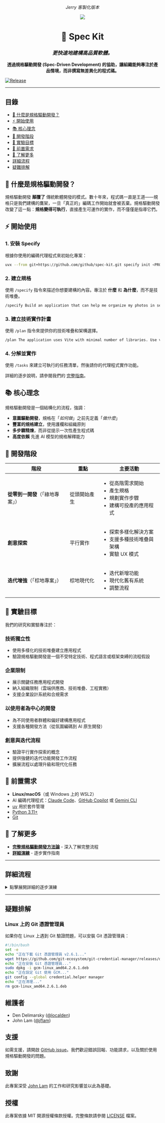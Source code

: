 <p align="center">
    <em>Jerry 客製化版本</em>
</p>

<div align="center">
    <img src="./media/logo_small.webp"/>
    <h1>🌱 Spec Kit</h1>
    <h3><em>更快速地建構高品質軟體。</em></h3>
</div>

<p align="center">
    <strong>透過規格驅動開發 (Spec-Driven Development) 的協助，讓組織能夠專注於產品情境，而非撰寫無差異化的程式碼。</strong>
</p>

[![Release](https://github.com/github/spec-kit/actions/workflows/release.yml/badge.svg)](https://github.com/github/spec-kit/actions/workflows/release.yml)

---

## 目錄

- [🤔 什麼是規格驅動開發？](#-什麼是規格驅動開發)
- [⚡ 開始使用](#-開始使用)
- [📚 核心理念](#-核心理念)
- [🌟 開發階段](#-開發階段)
- [🎯 實驗目標](#-實驗目標)
- [🔧 前置需求](#-前置需求)
- [📖 了解更多](#-了解更多)
- [詳細流程](#詳細流程)
- [疑難排解](#疑難排解)

## 🤔 什麼是規格驅動開發？

規格驅動開發 **顛覆了** 傳統軟體開發的模式。數十年來，程式碼一直是王道——規格只是我們建構的鷹架，一旦「真正的」編碼工作開始就會被丟棄。規格驅動開發改變了這一點：**規格變得可執行**，直接產生可運作的實作，而不僅僅是指導它們。

## ⚡ 開始使用

### 1. 安裝 Specify

根據你使用的編碼代理程式來初始化專案：

```bash
uvx --from git+https://github.com/github/spec-kit.git specify init <PROJECT_NAME>
```

### 2. 建立規格

使用 `/specify` 指令來描述你想要建構的內容。專注於 **什麼** 和 **為什麼**，而不是技術堆疊。

```bash
/specify Build an application that can help me organize my photos in separate photo albums. Albums are grouped by date and can be re-organized by dragging and dropping on the main page. Albums never other nested albums. Within each album, photos are previewed in a tile-like interface.
```

### 3. 建立技術實作計畫

使用 `/plan` 指令來提供你的技術堆疊和架構選擇。

```bash
/plan The application uses Vite with minimal number of libraries. Use vanilla HTML, CSS, and JavaScript as much as possible. Images are not uploaded anywhere and metadata is stored in a local SQLite database.
```

### 4. 分解並實作

使用 `/tasks` 來建立可執行的任務清單，然後請你的代理程式實作功能。

詳細的逐步說明，請參閱我們的 [完整指南](./spec-driven.md)。

## 📚 核心理念

規格驅動開發是一個結構化的流程，強調：

- **意圖驅動開發**，規格在「_如何做_」之前先定義「_做什麼_」
- **豐富的規格建立**，使用護欄和組織原則
- **多步驟精煉**，而非從提示一次性產生程式碼
- **高度依賴** 先進 AI 模型的規格解釋能力

## 🌟 開發階段

| 階段                             | 重點         | 主要活動                                                                                            |
| -------------------------------- | ------------ | --------------------------------------------------------------------------------------------------- |
| **從零到一開發**（「綠地專案」） | 從頭開始產生 | <ul><li>從高階需求開始</li><li>產生規格</li><li>規劃實作步驟</li><li>建構可投產的應用程式</li></ul> |
| **創意探索**                     | 平行實作     | <ul><li>探索多樣化解決方案</li><li>支援多種技術堆疊與架構</li><li>實驗 UX 模式</li></ul>            |
| **迭代增強**（「棕地專案」）     | 棕地現代化   | <ul><li>迭代新增功能</li><li>現代化舊有系統</li><li>調整流程</li></ul>                              |

## 🎯 實驗目標

我們的研究和實驗專注於：

### 技術獨立性

- 使用多樣化的技術堆疊建立應用程式
- 驗證規格驅動開發是一個不受特定技術、程式語言或框架束縛的流程假設

### 企業限制

- 展示關鍵任務應用程式開發
- 納入組織限制（雲端供應商、技術堆疊、工程實務）
- 支援企業設計系統和合規需求

### 以使用者為中心的開發

- 為不同使用者群體和偏好建構應用程式
- 支援各種開發方法（從氛圍編碼到 AI 原生開發）

### 創意與迭代流程

- 驗證平行實作探索的概念
- 提供強健的迭代功能開發工作流程
- 擴展流程以處理升級和現代化任務

## 🔧 前置需求

- **Linux/macOS**（或 Windows 上的 WSL2）
- AI 編碼代理程式：[Claude Code](https://www.anthropic.com/claude-code)、[GitHub Copilot](https://code.visualstudio.com/) 或 [Gemini CLI](https://github.com/google-gemini/gemini-cli)
- [uv](https://docs.astral.sh/uv/) 用於套件管理
- [Python 3.11+](https://www.python.org/downloads/)
- [Git](https://git-scm.com/downloads)

## 📖 了解更多

- **[完整規格驅動開發方法論](./spec-driven.md)** - 深入了解完整流程
- **[詳細演練](#詳細流程)** - 逐步實作指南

---

## 詳細流程

<details>
<summary>點擊展開詳細的逐步演練</summary>

你可以使用 Specify CLI 來啟動你的專案，這會在你的環境中引入所需的工件。執行：

```bash
specify init <project_name>
```

或在目前目錄中初始化：

```bash
specify init --here
```

![Specify CLI 在終端機中啟動新專案](./media/specify_cli.gif)

系統會提示你選擇正在使用的 AI 代理程式。你也可以直接在終端機中主動指定：

```bash
specify init <project_name> --ai claude
specify init <project_name> --ai gemini
specify init <project_name> --ai copilot
# 或在目前目錄中：
specify init --here --ai claude
```

CLI 會檢查你是否已安裝 Claude Code 或 Gemini CLI。如果沒有，或者你偏好在不檢查正確工具的情況下取得範本，請在指令中使用 `--ignore-agent-tools`：

```bash
specify init <project_name> --ai claude --ignore-agent-tools
```

### **步驟 1：** 啟動專案

前往專案資料夾並執行你的 AI 代理程式。在我們的範例中，我們使用 `claude`。

![啟動 Claude Code 環境](./media/bootstrap-claude-code.gif)

如果你看到 `/specify`、`/plan` 和 `/tasks` 指令可用，就表示設定正確。

第一步應該是建立新的專案鷹架。使用 `/specify` 指令，然後提供你想要開發的專案的具體需求。

> [!IMPORTANT]
> 盡可能明確地說明你想要建構 _什麼_ 以及 _為什麼_。**此時不要專注於技術堆疊**。

範例提示：

```text
開發 Taskify，一個團隊生產力平台。它應該允許使用者建立專案、新增團隊成員、
指派任務、留言，並以看板風格在看板之間移動任務。在這個功能的初始階段，
我們稱之為「建立 Taskify」，讓我們有多個使用者，但使用者將預先宣告、預先定義。
我想要五個使用者分為兩個不同類別，一個產品經理和四個工程師。讓我們建立三個
不同的範例專案。讓我們為每個任務的狀態設定標準看板欄位，例如「待辦」、
「進行中」、「審查中」和「完成」。這個應用程式不會有登入功能，因為這只是
確保我們基本功能設定的第一個測試。對於任務卡片 UI 中的每個任務，
你應該能夠在看板工作板的不同欄位之間變更任務的目前狀態。
你應該能夠為特定卡片留下無限數量的留言。你應該能夠從該任務
卡片指派其中一個有效使用者。當你第一次啟動 Taskify 時，它會給你一個五個使用者的清單供選擇。
不需要密碼。當你點擊使用者時，你會進入主檢視，顯示專案清單。
當你點擊專案時，你會開啟該專案的看板。你會看到欄位。
你將能夠在不同欄位之間拖放卡片。你會看到任何指派給你（目前登入使用者）的卡片
以不同顏色顯示，這樣你就能快速看到你的卡片。你可以編輯你留下的任何留言，
但不能編輯其他人留下的留言。你可以刪除你留下的任何留言，但不能刪除其他人留下的留言。
```

輸入此提示後，你應該會看到 Claude Code 啟動規劃和規格草擬流程。Claude Code 也會觸發一些內建腳本來設定儲存庫。

完成此步驟後，你應該會建立一個新分支（例如 `001-create-taskify`），以及在 `specs/001-create-taskify` 目錄中的新規格。

產生的規格應該包含一組使用者故事和功能需求，如範本中定義的。

在此階段，你的專案資料夾內容應該類似以下：

```text
├── memory
│	 ├── constitution.md
│	 └── constitution_update_checklist.md
├── scripts
│	 ├── check-task-prerequisites.sh
│	 ├── common.sh
│	 ├── create-new-feature.sh
│	 ├── get-feature-paths.sh
│	 ├── setup-plan.sh
│	 └── update-claude-md.sh
├── specs
│	 └── 001-create-taskify
│	     └── spec.md
└── templates
    ├── CLAUDE-template.md
    ├── plan-template.md
    ├── spec-template.md
    └── tasks-template.md
```

### **步驟 2：** 功能規格澄清

建立基準規格後，你可以繼續澄清在第一次嘗試中未正確捕捉的任何需求。例如，你可以在同一個 Claude Code 會話中使用這樣的提示：

```text
對於你建立的每個範例專案或專案，應該有 5 到 15 個任務的變動數量，
每個專案的任務隨機分佈到不同的完成狀態。確保每個完成階段至少有一個任務。
```

你也應該要求 Claude Code 驗證 **審查與接受檢查清單**，勾選已驗證/通過需求的項目，未通過的項目保持未勾選。可以使用以下提示：

```text
閱讀審查與接受檢查清單，如果功能規格符合標準，請勾選檢查清單中的每個項目。如果不符合，請保持空白。
```

重要的是要利用與 Claude Code 的互動作為澄清和詢問規格相關問題的機會 - **不要將其第一次嘗試視為最終版本**。

### **步驟 3：** 產生計畫

現在你可以具體說明技術堆疊和其他技術需求。你可以使用專案範本內建的 `/plan` 指令，搭配這樣的提示：

```text
我們將使用 .NET Aspire 來產生這個，使用 Postgres 作為資料庫。前端應該使用
具有拖放任務看板、即時更新的 Blazor server。應該建立一個 REST API，包含專案 API、
任務 API 和通知 API。
```

此步驟的輸出將包含多個實作細節文件，你的目錄樹會類似這樣：

```text
.
├── CLAUDE.md
├── memory
│	 ├── constitution.md
│	 └── constitution_update_checklist.md
├── scripts
│	 ├── check-task-prerequisites.sh
│	 ├── common.sh
│	 ├── create-new-feature.sh
│	 ├── get-feature-paths.sh
│	 ├── setup-plan.sh
│	 └── update-claude-md.sh
├── specs
│	 └── 001-create-taskify
│	     ├── contracts
│	     │	 ├── api-spec.json
│	     │	 └── signalr-spec.md
│	     ├── data-model.md
│	     ├── plan.md
│	     ├── quickstart.md
│	     ├── research.md
│	     └── spec.md
└── templates
    ├── CLAUDE-template.md
    ├── plan-template.md
    ├── spec-template.md
    └── tasks-template.md
```

檢查 `research.md` 文件，確保根據你的指示使用正確的技術堆疊。如果任何元件突出，你可以要求 Claude Code 精煉它，甚至讓它檢查你想要使用的平台/框架的本地安裝版本（例如 .NET）。

此外，如果選擇的技術堆疊是快速變化的（例如 .NET Aspire、JS 框架），你可能想要求 Claude Code 研究相關細節，使用這樣的提示：

```text
我希望你檢視實作計畫和實作細節，尋找可能受益於額外研究的領域，
因為 .NET Aspire 是一個快速變化的函式庫。對於你識別出需要進一步研究的領域，
我希望你更新研究文件，加入我們將在這個 Taskify 應用程式中使用的特定版本的額外細節，
並產生平行研究任務，使用網路研究來澄清任何細節。
```

在此過程中，你可能會發現 Claude Code 卡在研究錯誤的事情上 - 你可以用這樣的提示來幫助引導它朝正確方向：

```text
我認為我們需要將此分解為一系列步驟。首先，識別一個你在實作期間需要做的任務清單，
這些任務是你不確定的或會受益於進一步研究的。寫下這些任務的清單。然後對於每一個任務，
我希望你啟動一個單獨的研究任務，這樣最終結果是我們平行研究所有這些非常具體的任務。
我看到你在做的是，看起來你在一般性地研究 .NET Aspire，我認為在這種情況下這對我們沒有太大幫助。
這是過於無目標的研究。研究需要幫助你解決特定的目標問題。
```

> [!NOTE]
> Claude Code 可能過於積極，新增你未要求的元件。請要求它澄清理由和變更來源。

### **步驟 4：** 讓 Claude Code 驗證計畫

有了計畫後，你應該讓 Claude Code 檢視它，確保沒有遺漏的部分。你可以使用這樣的提示：

```text
現在我希望你去稽核實作計畫和實作細節檔案。
仔細閱讀，著眼於確定是否有一系列你需要執行的任務，這些任務從閱讀中是顯而易見的。
因為我不知道這裡是否足夠。例如，當我查看核心實作時，
在實作細節中參考適當的位置會很有用，這樣它就能在核心實作或精煉的每個步驟中找到資訊。
```

這有助於精煉實作計畫，並幫助你避免 Claude Code 在規劃週期中遺漏的潛在盲點。一旦初始精煉通過完成，請要求 Claude Code 在你進入實作之前再次檢視檢查清單。

你也可以要求 Claude Code（如果你已安裝 [GitHub CLI](https://docs.github.com/en/github-cli/github-cli)）繼續從你目前的分支建立一個詳細描述的 pull request 到 `main`，以確保工作得到適當追蹤。

> [!NOTE]
> 在讓代理程式實作之前，也值得提示 Claude Code 交叉檢查細節，看看是否有任何過度工程化的部分（記住 - 它可能過於積極）。如果存在過度工程化的元件或決策，你可以要求 Claude Code 解決它們。確保 Claude Code 遵循 [憲法](base/memory/constitution.md) 作為建立計畫時必須遵守的基礎。

### 步驟 5：實作

準備就緒後，指示 Claude Code 實作你的解決方案（包含範例路徑）：

```text
implement specs/002-create-taskify/plan.md
```

Claude Code 會立即行動並開始建立實作。

> [!IMPORTANT]
> Claude Code 會執行本地 CLI 指令（例如 `dotnet`）- 確保你的機器上已安裝這些指令。

實作步驟完成後，要求 Claude Code 嘗試執行應用程式並解決任何出現的建置錯誤。如果應用程式執行，但有 _執行時期錯誤_ 無法透過 CLI 日誌直接提供給 Claude Code（例如在瀏覽器日誌中呈現的錯誤），請將錯誤複製並貼上到 Claude Code 中，讓它嘗試解決。

</details>

---

## 疑難排解

### Linux 上的 Git 憑證管理員

如果你在 Linux 上遇到 Git 驗證問題，可以安裝 Git 憑證管理員：

```bash
#!/bin/bash
set -e
echo "正在下載 Git 憑證管理員 v2.6.1..."
wget https://github.com/git-ecosystem/git-credential-manager/releases/download/v2.6.1/gcm-linux_amd64.2.6.1.deb
echo "正在安裝 Git 憑證管理員..."
sudo dpkg -i gcm-linux_amd64.2.6.1.deb
echo "正在設定 Git 使用 GCM..."
git config --global credential.helper manager
echo "正在清理..."
rm gcm-linux_amd64.2.6.1.deb
```

## 維護者

- Den Delimarsky ([@localden](https://github.com/localden))
- John Lam ([@jflam](https://github.com/jflam))

## 支援

如需支援，請開啟 [GitHub issue](https://github.com/github/spec-kit/issues/new)。我們歡迎錯誤回報、功能請求，以及關於使用規格驅動開發的問題。

## 致謝

此專案深受 [John Lam](https://github.com/jflam) 的工作和研究影響並以此為基礎。

## 授權

此專案依據 MIT 開源授權條款授權。完整條款請參閱 [LICENSE](./LICENSE) 檔案。
